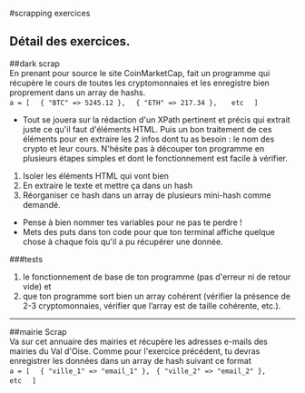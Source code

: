 #scrapping exercices  
  
Détail des exercices.  
---------------
  
##dark scrap  
En prenant pour source le site CoinMarketCap, fait un programme qui récupère le cours de toutes les cryptomonnaies et les enregistre bien proprement dans un array de hashs.  
`a = [  `
  `{ "BTC" => 5245.12 },  `
  `{ "ETH" => 217.34 },   `
  `etc  `
`]  `
* Tout se jouera sur la rédaction d'un XPath pertinent et précis qui extrait juste ce qu'il faut d'éléments HTML. Puis un bon traitement de ces éléments pour en extraire les 2 infos dont tu as besoin : le nom des crypto et leur cours.
N'hésite pas à découper ton programme en plusieurs étapes simples et dont le fonctionnement est facile à vérifier.   
1. Isoler les éléments HTML qui vont bien  
2. En extraire le texte et mettre ça dans un hash  
3. Réorganiser ce hash dans un array de plusieurs mini-hash comme demandé.  
* Pense à bien nommer tes variables pour ne pas te perdre !  
* Mets des puts dans ton code pour que ton terminal affiche quelque chose à chaque fois qu'il a pu récupérer une donnée.  

###tests  
1. le fonctionnement de base de ton programme (pas d'erreur ni de retour vide) et   
2.  que ton programme sort bien un array cohérent (vérifier la présence de 2-3 cryptomonnaies, vérifier que l’array est de taille cohérente, etc.).  
-------------------
##mairie Scrap  
Va sur cet annuaire des mairies et récupère les adresses e-mails des mairies du Val d'Oise. Comme pour l'exercice précédent, tu devras enregistrer les données dans un array de hash suivant ce format  
`a = [  `
  `{ "ville_1" => "email_1" }, ` 
  `{ "ville_2" => "email_2" }, `  
  `etc  `
`]  `
